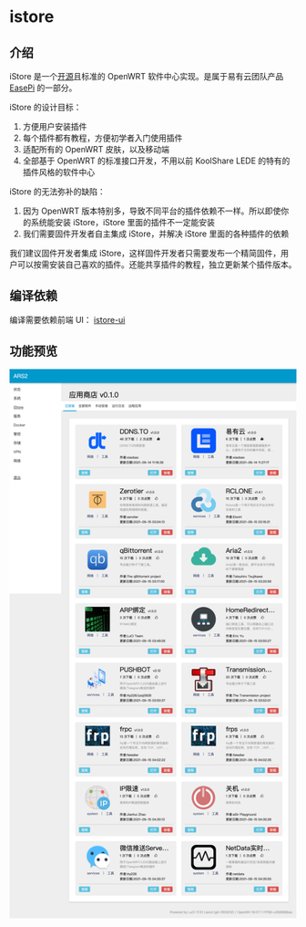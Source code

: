 # istore

## 介绍

iStore 是一个[开源](https://github.com/linkease/istore)且标准的 OpenWRT 软件中心实现。是属于易有云团队产品 [EasePi](https://easepi.linkease.com) 的一部分。

iStore 的设计目标：

1. 方便用户安装插件
2. 每个插件都有教程，方便初学者入门使用插件
3. 适配所有的 OpenWRT 皮肤，以及移动端
4. 全部基于 OpenWRT 的标准接口开发，不用以前 KoolShare LEDE 的特有的插件风格的软件中心

iStore 的无法弥补的缺陷：

1. 因为 OpenWRT 版本特别多，导致不同平台的插件依赖不一样。所以即使你的系统能安装 iStore，iStore 里面的插件不一定能安装
2. 我们需要固件开发者自主集成 iStore，并解决 iStore 里面的各种插件的依赖

我们建议固件开发者集成 iStore，这样固件开发者只需要发布一个精简固件，用户可以按需安装自己喜欢的插件。还能共享插件的教程，独立更新某个插件版本。

## 编译依赖

编译需要依赖前端 UI： [istore-ui](https://github.com/linkease/istore-ui)

## 功能预览

![istore-preview.png](./preview/istore-preview.png)
